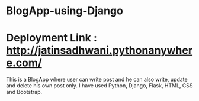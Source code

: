 # BlogApp-using-Django

# Deployment Link : http://jatinsadhwani.pythonanywhere.com/

This is a BlogApp where user can write post and he can also write, update and delete his own post only. I have used Python, Django, Flask, HTML, CSS and Bootstrap.
